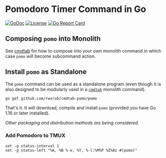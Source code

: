 # Pomodoro Timer Command in Go

[![GoDoc](https://godoc.org/cmdtab-pomo?status.svg)](https://godoc.org/cmdtab-pomo)
[![License](https://img.shields.io/badge/license-Apache2-brightgreen.svg)](LICENSE)
[![Go Report Card](https://goreportcard.com/badge/cmdtab-pomo)](https://goreportcard.com/report/cmdtab-pomo)

## Composing `pomo` into Monolith

See [cmdtab](https://github.com/rwxrob/cmdtab) for how to compose
into your own monolith command in which case `pomo` will become 
subcommand action.

## Install `pomo` as Standalone

The `pomo` command can be used as a standalone program (even though it
is also designed to be modularly used in a
[`cmdtab`](https://github.com/rwxrob/cmdtab) monolith command).

```
go get github.com/rwxrob/cmdtab-pomo/pomo
```

That's it. It will download, compile and install `pomo` (provided you
have Go 1.16 or later installed).

*Other packaging and distribution methods are being considered.*

### Add Pomodoro to TMUX

```tmux
set -g status-interval 1
set -g status-left "%A, %B %-e, %Y, %-l:%M%P %Z%0z #(pomo)" 
```
